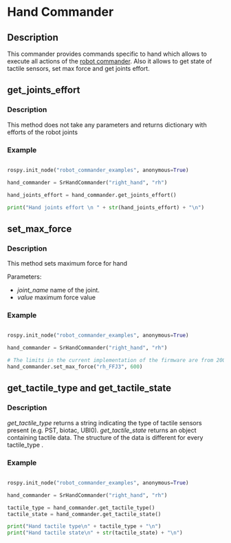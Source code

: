# Hand Commander
 
## Description

This commander provides commands specific to hand which allows to execute all actions of the [robot commander](RobotCommander.md).
Also it allows to get state of tactile sensors, set max force and get joints effort.

## get_joints_effort

### Description 

This method does not take any parameters and returns dictionary with efforts of the robot joints

### Example

```python

rospy.init_node("robot_commander_examples", anonymous=True)

hand_commander = SrHandCommander("right_hand", "rh")

hand_joints_effort = hand_commander.get_joints_effort()

print("Hand joints effort \n " + str(hand_joints_effort) + "\n")
```

## set_max_force

### Description

  This method sets maximum force for hand
 
Parameters:
 
  * *joint_name* name of the joint.
  * *value* maximum force value

### Example

```python

rospy.init_node("robot_commander_examples", anonymous=True)

hand_commander = SrHandCommander("right_hand", "rh")

# The limits in the current implementation of the firmware are from 200 to 1000 (measured in custom units) 
hand_commander.set_max_force("rh_FFJ3", 600)
```

## get_tactile_type and get_tactile_state

### Description

*get_tactile_type* returns a string indicating the type of tactile sensors present (e.g. PST, biotac, UBI0). 
*get_tactile_state* returns an object containing tactile data. The structure of the data is different for every tactile_type .

### Example

```python

rospy.init_node("robot_commander_examples", anonymous=True)

hand_commander = SrHandCommander("right_hand", "rh")

tactile_type = hand_commander.get_tactile_type()
tactile_state = hand_commander.get_tactile_state()

print("Hand tactile type\n" + tactile_type + "\n")
print("Hand tactile state\n" + str(tactile_state) + "\n")
```
